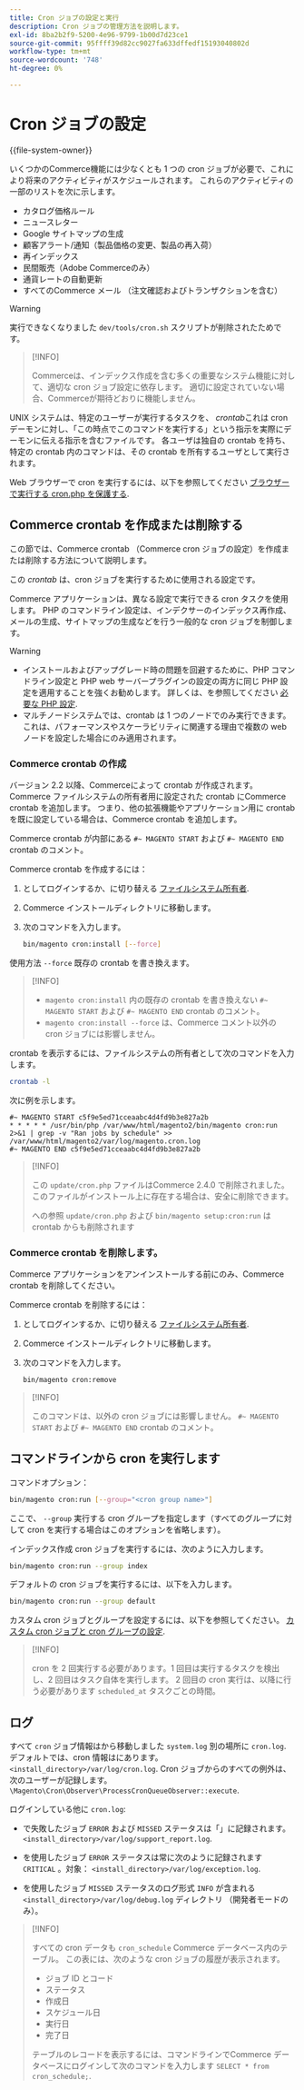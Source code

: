 ```yaml
---
title: Cron ジョブの設定と実行
description: Cron ジョブの管理方法を説明します。
exl-id: 8ba2b2f9-5200-4e96-9799-1b00d7d23ce1
source-git-commit: 95ffff39d82cc9027fa633dffedf15193040802d
workflow-type: tm+mt
source-wordcount: '748'
ht-degree: 0%

---
```


# Cron ジョブの設定

{{file-system-owner}}

いくつかのCommerce機能には少なくとも 1 つの cron ジョブが必要で、これにより将来のアクティビティがスケジュールされます。 これらのアクティビティの一部のリストを次に示します。

- カタログ価格ルール
- ニュースレター
- Google サイトマップの生成
- 顧客アラート/通知（製品価格の変更、製品の再入荷）
- 再インデックス
- 民間販売（Adobe Commerceのみ）
- 通貨レートの自動更新
- すべてのCommerce メール （注文確認およびトランザクションを含む）

>[!WARNING]
>
>実行できなくなりました `dev/tools/cron.sh` スクリプトが削除されたためです。

>[!INFO]
>
>Commerceは、インデックス作成を含む多くの重要なシステム機能に対して、適切な cron ジョブ設定に依存します。 適切に設定されていない場合、Commerceが期待どおりに機能しません。

UNIX システムは、特定のユーザーが実行するタスクを、 _crontab_&#x200B;これは cron デーモンに対し、「この時点でこのコマンドを実行する」という指示を実際にデーモンに伝える指示を含むファイルです。 各ユーザは独自の crontab を持ち、特定の crontab 内のコマンドは、その crontab を所有するユーザとして実行されます。

Web ブラウザーで cron を実行するには、以下を参照してください [ブラウザーで実行する cron.php を保護する](../security/secure-cron-php.md).

## Commerce crontab を作成または削除する

この節では、Commerce crontab （Commerce cron ジョブの設定）を作成または削除する方法について説明します。

この _crontab_ は、cron ジョブを実行するために使用される設定です。

Commerce アプリケーションは、異なる設定で実行できる cron タスクを使用します。 PHP のコマンドライン設定は、インデクサーのインデックス再作成、メールの生成、サイトマップの生成などを行う一般的な cron ジョブを制御します。

>[!WARNING]
>
>- インストールおよびアップグレード時の問題を回避するために、PHP コマンドライン設定と PHP web サーバープラグインの設定の両方に同じ PHP 設定を適用することを強くお勧めします。 詳しくは、を参照してください [必要な PHP 設定](../../installation/prerequisites/php-settings.md).
>- マルチノードシステムでは、crontab は 1 つのノードでのみ実行できます。 これは、パフォーマンスやスケーラビリティに関連する理由で複数の web ノードを設定した場合にのみ適用されます。

### Commerce crontab の作成

バージョン 2.2 以降、Commerceによって crontab が作成されます。 Commerce ファイルシステムの所有者用に設定された crontab にCommerce crontab を追加します。 つまり、他の拡張機能やアプリケーション用に crontab を既に設定している場合は、Commerce crontab を追加します。

Commerce crontab が内部にある `#~ MAGENTO START` および `#~ MAGENTO END` crontab のコメント。

Commerce crontab を作成するには：

1. としてログインするか、に切り替える [ファイルシステム所有者](../../installation/prerequisites/file-system/overview.md).
1. Commerce インストールディレクトリに移動します。
1. 次のコマンドを入力します。

   ```bash
   bin/magento cron:install [--force]
   ```

使用方法 `--force` 既存の crontab を書き換えます。

>[!INFO]
>
>- `magento cron:install` 内の既存の crontab を書き換えない `#~ MAGENTO START` および `#~ MAGENTO END` crontab のコメント。
>- `magento cron:install --force` は、Commerce コメント以外の cron ジョブには影響しません。

crontab を表示するには、ファイルシステムの所有者として次のコマンドを入力します。

```bash
crontab -l
```

次に例を示します。

```terminal
#~ MAGENTO START c5f9e5ed71cceaabc4d4fd9b3e827a2b
* * * * * /usr/bin/php /var/www/html/magento2/bin/magento cron:run 2>&1 | grep -v "Ran jobs by schedule" >> /var/www/html/magento2/var/log/magento.cron.log
#~ MAGENTO END c5f9e5ed71cceaabc4d4fd9b3e827a2b
```

>[!INFO]
>
>この `update/cron.php` ファイルはCommerce 2.4.0 で削除されました。このファイルがインストール上に存在する場合は、安全に削除できます。
>
>への参照 `update/cron.php` および `bin/magento setup:cron:run` は crontab からも削除されます

### Commerce crontab を削除します。

Commerce アプリケーションをアンインストールする前にのみ、Commerce crontab を削除してください。

Commerce crontab を削除するには：

1. としてログインするか、に切り替える [ファイルシステム所有者](../../installation/prerequisites/file-system/overview.md).
1. Commerce インストールディレクトリに移動します。
1. 次のコマンドを入力します。

   ```bash
   bin/magento cron:remove
   ```

>[!INFO]
>
>このコマンドは、以外の cron ジョブには影響しません。 `#~ MAGENTO START` および `#~ MAGENTO END` crontab のコメント。

## コマンドラインから cron を実行します

コマンドオプション：

```bash
bin/magento cron:run [--group="<cron group name>"]
```

ここで、 `--group` 実行する cron グループを指定します（すべてのグループに対して cron を実行する場合はこのオプションを省略します）。

インデックス作成 cron ジョブを実行するには、次のように入力します。

```bash
bin/magento cron:run --group index
```

デフォルトの cron ジョブを実行するには、以下を入力します。

```bash
bin/magento cron:run --group default
```

カスタム cron ジョブとグループを設定するには、以下を参照してください。 [カスタム cron ジョブと cron グループの設定](../cron/custom-cron.md).

>[!INFO]
>
>cron を 2 回実行する必要があります。1 回目は実行するタスクを検出し、2 回目はタスク自体を実行します。 2 回目の cron 実行は、以降に行う必要があります `scheduled_at` タスクごとの時間。

## ログ

すべて `cron` ジョブ情報はから移動しました `system.log` 別の場所に `cron.log`.
デフォルトでは、cron 情報はにあります。 `<install_directory>/var/log/cron.log`.
Cron ジョブからのすべての例外は、次のユーザーが記録します。 `\Magento\Cron\Observer\ProcessCronQueueObserver::execute`.

ログインしている他に `cron.log`:

- で失敗したジョブ `ERROR` および `MISSED` ステータスは「」に記録されます。 `<install_directory>/var/log/support_report.log`.

- を使用したジョブ `ERROR` ステータスは常に次のように記録されます `CRITICAL` 。対象： `<install_directory>/var/log/exception.log`.

- を使用したジョブ `MISSED` ステータスのログ形式 `INFO` が含まれる `<install_directory>/var/log/debug.log` ディレクトリ （開発者モードのみ）。

>[!INFO]
>
>すべての cron データも `cron_schedule` Commerce データベース内のテーブル。 この表には、次のような cron ジョブの履歴が表示されます。
>
>- ジョブ ID とコード
>- ステータス
>- 作成日
>- スケジュール日
>- 実行日
>- 完了日
>
>テーブルのレコードを表示するには、コマンドラインでCommerce データベースにログインして次のコマンドを入力します `SELECT * from cron_schedule;`.
